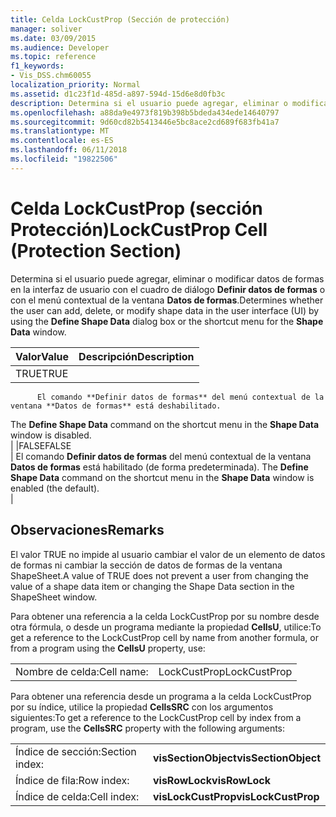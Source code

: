```yaml
---
title: Celda LockCustProp (Sección de protección)
manager: soliver
ms.date: 03/09/2015
ms.audience: Developer
ms.topic: reference
f1_keywords:
- Vis_DSS.chm60055
localization_priority: Normal
ms.assetid: d1c23f1d-485d-a897-594d-15d6e8d0fb3c
description: Determina si el usuario puede agregar, eliminar o modificar datos de formas en la interfaz de usuario con el cuadro de diálogo Definir datos de formas o con el menú contextual de la ventana Datos de formas.
ms.openlocfilehash: a88da9e4973f819b398b5bdeda434ede14640797
ms.sourcegitcommit: 9d60cd82b5413446e5bc8ace2cd689f683fb41a7
ms.translationtype: MT
ms.contentlocale: es-ES
ms.lasthandoff: 06/11/2018
ms.locfileid: "19822506"
---
```

# <a name="lockcustprop-cell-protection-section"></a><span data-ttu-id="9cbad-103">Celda LockCustProp (sección Protección)</span><span class="sxs-lookup"><span data-stu-id="9cbad-103">LockCustProp Cell (Protection Section)</span></span>

<span data-ttu-id="9cbad-104">Determina si el usuario puede agregar, eliminar o modificar datos de formas en la interfaz de usuario con el cuadro de diálogo **Definir datos de formas** o con el menú contextual de la ventana **Datos de formas**.</span><span class="sxs-lookup"><span data-stu-id="9cbad-104">Determines whether the user can add, delete, or modify shape data in the user interface (UI) by using the **Define Shape Data** dialog box or the shortcut menu for the **Shape Data** window.</span></span> 
  
|<span data-ttu-id="9cbad-105">**Valor**</span><span class="sxs-lookup"><span data-stu-id="9cbad-105">**Value**</span></span>|<span data-ttu-id="9cbad-106">**Descripción**</span><span class="sxs-lookup"><span data-stu-id="9cbad-106">**Description**</span></span>|
|:-----|:-----|
|<span data-ttu-id="9cbad-107">TRUE</span><span class="sxs-lookup"><span data-stu-id="9cbad-107">TRUE</span></span>  <br/> |<span data-ttu-id="9cbad-108">
          El comando **Definir datos de formas** del menú contextual de la ventana **Datos de formas** está deshabilitado.
</span><span class="sxs-lookup"><span data-stu-id="9cbad-108">The **Define Shape Data** command on the shortcut menu in the **Shape Data** window is disabled.</span></span>  <br/> |
|<span data-ttu-id="9cbad-109">FALSE</span><span class="sxs-lookup"><span data-stu-id="9cbad-109">FALSE</span></span>  <br/> |<span data-ttu-id="9cbad-110">
          El comando **Definir datos de formas** del menú contextual de la ventana **Datos de formas** está habilitado (de forma predeterminada).
</span><span class="sxs-lookup"><span data-stu-id="9cbad-110">The **Define Shape Data** command on the shortcut menu in the **Shape Data** window is enabled (the default).</span></span>  <br/> |
   
## <a name="remarks"></a><span data-ttu-id="9cbad-111">Observaciones</span><span class="sxs-lookup"><span data-stu-id="9cbad-111">Remarks</span></span>

<span data-ttu-id="9cbad-112">El valor TRUE no impide al usuario cambiar el valor de un elemento de datos de formas ni cambiar la sección de datos de formas de la ventana ShapeSheet.</span><span class="sxs-lookup"><span data-stu-id="9cbad-112">A value of TRUE does not prevent a user from changing the value of a shape data item or changing the Shape Data section in the ShapeSheet window.</span></span> 
  
<span data-ttu-id="9cbad-113">Para obtener una referencia a la celda LockCustProp por su nombre desde otra fórmula, o desde un programa mediante la propiedad **CellsU**, utilice:</span><span class="sxs-lookup"><span data-stu-id="9cbad-113">To get a reference to the LockCustProp cell by name from another formula, or from a program using the **CellsU** property, use:</span></span> 
  
|||
|:-----|:-----|
|<span data-ttu-id="9cbad-114">Nombre de celda:</span><span class="sxs-lookup"><span data-stu-id="9cbad-114">Cell name:</span></span>  <br/> |<span data-ttu-id="9cbad-115">LockCustProp</span><span class="sxs-lookup"><span data-stu-id="9cbad-115">LockCustProp</span></span>  <br/> |
   
<span data-ttu-id="9cbad-116">Para obtener una referencia desde un programa a la celda LockCustProp por su índice, utilice la propiedad **CellsSRC** con los argumentos siguientes:</span><span class="sxs-lookup"><span data-stu-id="9cbad-116">To get a reference to the LockCustProp cell by index from a program, use the **CellsSRC** property with the following arguments:</span></span> 
  
|||
|:-----|:-----|
|<span data-ttu-id="9cbad-117">Índice de sección:</span><span class="sxs-lookup"><span data-stu-id="9cbad-117">Section index:</span></span>  <br/> |<span data-ttu-id="9cbad-118">**visSectionObject**</span><span class="sxs-lookup"><span data-stu-id="9cbad-118">**visSectionObject**</span></span> <br/> |
|<span data-ttu-id="9cbad-119">Índice de fila:</span><span class="sxs-lookup"><span data-stu-id="9cbad-119">Row index:</span></span>  <br/> |<span data-ttu-id="9cbad-120">**visRowLock**</span><span class="sxs-lookup"><span data-stu-id="9cbad-120">**visRowLock**</span></span> <br/> |
|<span data-ttu-id="9cbad-121">Índice de celda:</span><span class="sxs-lookup"><span data-stu-id="9cbad-121">Cell index:</span></span>  <br/> |<span data-ttu-id="9cbad-122">**visLockCustProp**</span><span class="sxs-lookup"><span data-stu-id="9cbad-122">**visLockCustProp**</span></span> <br/> |
   

